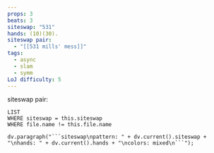 ```yaml
---
props: 3
beats: 3
siteswap: "531"
hands: (10)(30).
siteswap pair:
  - "[[531 mills' mess]]"
tags:
  - async
  - slam
  - symm
LoJ difficulty: 5
---
```

siteswap pair:
```dataview
LIST
WHERE siteswap = this.siteswap
WHERE file.name != this.file.name
```
```dataviewjs
dv.paragraph("```siteswap\npattern: " + dv.current().siteswap + "\nhands: " + dv.current().hands + "\ncolors: mixed\n```");
```
